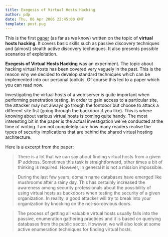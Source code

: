 ```yaml
---
title: Exegesis of Virtual Hosts Hacking
author: pdp
date: Thu, 06 Apr 2006 22:45:00 GMT
template: post.pug
---
```


This is the first [paper](/files/2006/04/exegesis-of-virtual-hosts-hacking.pdf) (as far as we know) written on the topic of **virtual hosts hacking**. It covers basic skills such as passive discovery techniques and (almost) stealth active discovery techniques. It also presents possible scenarios of exploitation.

**Exegesis of Virtual Hosts Hacking** was an experiment. The topic about hacking virtual hosts has been covered very vaguely in the past. This is the reason why we decided to develop standard techniques which can be implemented into our personal toolkits. Of course this led to a paper which you can read now.

Investigating the virtual hosts of a web server is quite important when performing penetration testing. In order to gain access to a particular site, the attacker may not always go trough the fontdoor but choose to attack a different site fist (going through the backdoor if you like). This is where knowing about various virtual hosts is coming quite handy. The most interesting bit in the paper is the actual investigation we've conducted at the time of writing. I am not completely sure how many readers realise the types of security implications that are behind the shared virtual hosting architecture.

Here is a excerpt from the paper:

> There is a lot that we can say about finding virtual hosts from a given IP address. Sometimes this task is straightforward, other times a bit of thinking is required. However, in general it is not a mission impossible.

> During the last few years, domain name databases have emerged like mushrooms after a rainy day. This has certainly increased the awareness among security professionals about the possibility of using virtual hosts as backdoors when testing the security of a given organization. In reality, a good attacker will try to break into your organization by knocking on the not-so-obvious doors.

> The process of getting all valuable virtual hosts usually falls into the passive, enumeration gathering practices and it is based on querying databases from the public sector. However, we will also look at some active enumeration techniques for finding virtual hosts.
